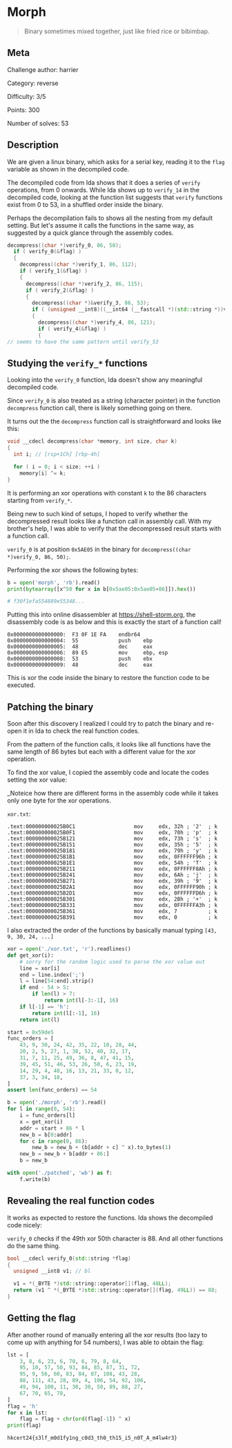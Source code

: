 # Morph

> Binary sometimes mixed together, just like fried rice or bibimbap.

## Meta

Challenge author: harrier

Category: reverse

Difficulty: 3/5

Points: 300

Number of solves: 53

## Description

We are given a linux binary, which asks for a serial key, reading it to the `flag` variable as shown in the decompiled code.

The decompiled code from Ida shows that it does a series of `verify` operations, from 0 onwards. While Ida shows up to `verify_14` in the decompiled code, looking at the function list suggests that `verify` functions exist from 0 to 53, in a shuffled order inside the binary.

Perhaps the decompilation fails to shows all the nesting from my default setting. But let's assume it calls the functions in the same way, as suggested by a quick glance through the assembly codes.

```cpp
decompress((char *)verify_0, 86, 50);
  if ( verify_0(&flag) )
  {
    decompress((char *)verify_1, 86, 112);
    if ( verify_1(&flag) )
    {
      decompress((char *)verify_2, 86, 115);
      if ( verify_2(&flag) )
      {
        decompress((char *)&verify_3, 86, 53);
        if ( (unsigned __int8)((__int64 (__fastcall *)(std::string *))verify_3)(&flag) == 1 )
        {
          decompress((char *)verify_4, 86, 121);
          if ( verify_4(&flag) )
          {
// seems to have the same pattern until verify_53
```

## Studying the `verify_*` functions

Looking into the `verify_0` function, Ida doesn't show any meaningful decompiled code.

Since `verify_0` is also treated as a string (character pointer) in the function `decompress` function call, there is likely something going on there.

It turns out the the `decompress` function call is straightforward and looks like this:

```cpp
void __cdecl decompress(char *memory, int size, char k)
{
  int i; // [rsp+1Ch] [rbp-4h]

  for ( i = 0; i < size; ++i )
    memory[i] ^= k;
}
```

It is performing an xor operations with constant `k` to the 86 characters starting from `verify_*`.

Being new to such kind of setups, I hoped to verify whether the decompressed result looks like a function call in assembly call. With my brother's help, I was able to verify that the decompressed result starts with a function call.

`verify_0` is at position `0x5AE05` in the binary for `decompress((char *)verify_0, 86, 50);`.

Performing the xor shows the following bytes:

```python
b = open('morph', 'rb').read()
print(bytearray([x^50 for x in b[0x5ae05:0x5ae05+86]]).hex())

# f30f1efa554889e55348...
```

Putting this into online disassembler at https://shell-storm.org, the disassembly code is as below and this is exactly the start of a function call!

```
0x0000000000000000:  F3 0F 1E FA    endbr64 
0x0000000000000004:  55             push    ebp
0x0000000000000005:  48             dec     eax
0x0000000000000006:  89 E5          mov     ebp, esp
0x0000000000000008:  53             push    ebx
0x0000000000000009:  48             dec     eax
```

This is xor the code inside the binary to restore the function code to be executed.

## Patching the binary

Soon after this discovery I realized I could try to patch the binary and re-open it in Ida to check the real function codes.

From the pattern of the function calls, it looks like all functions have the same length of 86 bytes but each with a different value for the xor operation.

To find the xor value, I copied the assembly code and locate the codes setting the xor value:

_Noteice how there are different forms in the assembly code while it takes only one byte for the xor operations.

`xor.txt`:
```
.text:000000000025B0C1                   mov     edx, 32h ; '2'  ; k
.text:000000000025B0F1                   mov     edx, 70h ; 'p'  ; k
.text:000000000025B121                   mov     edx, 73h ; 's'  ; k
.text:000000000025B151                   mov     edx, 35h ; '5'  ; k
.text:000000000025B181                   mov     edx, 79h ; 'y'  ; k
.text:000000000025B1B1                   mov     edx, 0FFFFFF96h ; k
.text:000000000025B1E1                   mov     edx, 54h ; 'T'  ; k
.text:000000000025B211                   mov     edx, 0FFFFFF8Ah ; k
.text:000000000025B241                   mov     edx, 6Ah ; 'j'  ; k
.text:000000000025B271                   mov     edx, 39h ; '9'  ; k
.text:000000000025B2A1                   mov     edx, 0FFFFFF90h ; k
.text:000000000025B2D1                   mov     edx, 0FFFFFFD6h ; k
.text:000000000025B301                   mov     edx, 2Bh ; '+'  ; k
.text:000000000025B331                   mov     edx, 0FFFFFFA3h ; k
.text:000000000025B361                   mov     edx, 7          ; k
.text:000000000025B391                   mov     edx, 0          ; k
```

I also extracted the order of the functions by basically manual typing `[43, 9, 30, 24, ...]`

```python
xor = open('./xor.txt', 'r').readlines()
def get_xor(i):
    # sorry for the random logic used to parse the xor value out
    line = xor[i]
    end = line.index(';')
    l = line[54:end].strip()
    if end - 54 > 5:
        if len(l) > 7:
            return int(l[-3:-1], 16)
    if l[-1] == 'h':
        return int(l[:-1], 16)
    return int(l)

start = 0x59de5
func_orders = [
    43, 9, 30, 24, 42, 35, 22, 10, 28, 44,
    20, 2, 5, 27, 1, 38, 52, 40, 32, 17,
    31, 7, 11, 25, 49, 36, 8, 47, 41, 15,
    39, 45, 51, 46, 53, 26, 50, 6, 23, 19,
    14, 29, 4, 48, 16, 13, 21, 33, 0, 12,
    37, 3, 34, 18,
]
assert len(func_orders) == 54

b = open('./morph', 'rb').read()
for l in range(0, 54):
    i = func_orders[l]
    x = get_xor(i)
    addr = start + 86 * l
    new_b = b[0:addr]
    for c in range(0, 86):
        new_b = new_b + (b[addr + c] ^ x).to_bytes(1)
    new_b = new_b + b[addr + 86:]
    b = new_b

with open('./patched', 'wb') as f:
    f.write(b)
```

## Revealing the real function codes

It works as expected to restore the functions. Ida shows the decompiled code nicely:

`verify_0` checks if the 49th xor 50th character is 88. And all other functions do the same thing.

```cpp
bool __cdecl verify_0(std::string *flag)
{
  unsigned __int8 v1; // bl

  v1 = *(_BYTE *)std::string::operator[](flag, 48LL);
  return (v1 ^ *(_BYTE *)std::string::operator[](flag, 49LL)) == 88;
}
```

## Getting the flag

After another round of manually entering all the xor results (too lazy to come up with anything for 54 numbers), I was able to obtain the flag:

```python
lst = [
    3, 8, 6, 23, 6, 70, 6, 79, 8, 64,
    95, 10, 57, 50, 93, 84, 85, 87, 31, 72,
    95, 9, 56, 60, 83, 84, 87, 108, 43, 28,
    88, 111, 43, 28, 89, 4, 106, 54, 92, 106,
    49, 94, 100, 11, 30, 30, 50, 89, 88, 27,
    67, 70, 65, 78,
]
flag = 'h'
for x in lst:
    flag = flag + chr(ord(flag[-1]) ^ x)
print(flag)
```

`hkcert24{s3lf_m0d1fy1ng_c0d3_th0_th15_i5_n0T_A_m4lw4r3}`
